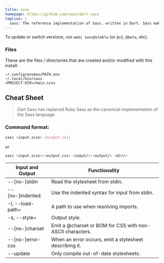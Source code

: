 ```yaml
---
title: sass
homepage: https://github.com/sass/dart-sass
tagline: |
  sass: The reference implementation of Sass, written in Dart. Sass makes CSS fun again.
---
```


To update or switch versions, run `webi sass@stable` (or `@v2`, `@beta`, etc).

### Files

These are the files / directories that are created and/or modified with this
install:

```text
~/.config/envman/PATH.env
~/.local/bin/sass
<PROJECT-DIR>/main.scss
```

## Cheat Sheet

> Dart Sass has replaced Ruby Sass as the canonical implementation of the Sass
> language.

### Command format:

```sh
sass <input.scss> [output.css]
```

or

```sh
sass <input.scss>:<output.css> <input/>:<output/> <dir/>
```

| Input and Output | Functionality                                             |
| ---------------- | --------------------------------------------------------- |
| --[no-]stdin     | Read the stylesheet from stdin.                           |
| --[no-]indented  | Use the indented syntax for input from stdin.             |
| -I, --load-path= | A path to use when resolving imports.                     |
| -s, --style=     | Output style.                                             |
| --[no-]charset   | Emit a @charset or BOM for CSS with non-ASCII characters. |
| --[no-]error-css | When an error occurs, emit a stylesheet describing it.    |
| --update         | Only compile out-of-date stylesheets.                     |
